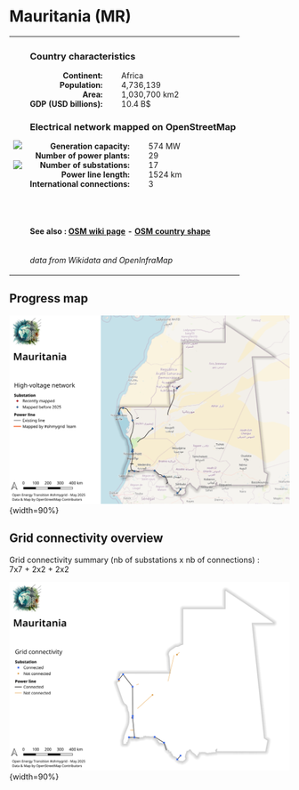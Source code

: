 # Mauritania (MR)

<table width="90%">
<tr>
<td>
<img src="http://commons.wikimedia.org/wiki/Special:FilePath/Flag%20of%20Mauritania.svg" width="250">
<br><br>
<img src="http://commons.wikimedia.org/wiki/Special:FilePath/LocationMauritania.svg" width="250"></td>
<td>
<h3>Country characteristics</h3>
<div style="display: inline-block;text-align:right;margin-right:30px;font-weight: bold;">
Continent:<br>Population:<br>Area:<br>GDP (USD billions):
</div>
<div style="display: inline-block;">
Africa<br>4,736,139<br>1,030,700 km2<br>10.4 B$
</div>
<h3>Electrical network mapped on OpenStreetMap</h3>
<div style="display: inline-block;text-align:right;margin-right:30px;font-weight: bold;">Generation capacity:<br>
Number of power plants:<br>
Number of substations:<br>
Power line length:<br>
International connections:<br>
</div>
<div style="display: inline-block;">574 MW<br>
29<br>
17<br>
1524 km<br>
3<br>
</div>

<br><br><h4>See also :
<a href="https://wiki.openstreetmap.org/wiki/Power_networks/Mauritania" target="_blank">OSM wiki page</a> -
<a href="https://openstreetmap.org/relation/192763" target="_blank">OSM country shape</a>
</h4>

<br><i>data from Wikidata and OpenInfraMap</i>
</td>
</tr>
</table>


## Progress map

![Map](../images/maps_countries/MR/high-voltage-network.png){width=90%}



## Grid connectivity overview

Grid connectivity summary (nb of substations x nb of connections) :<br>7x7 + 2x2 + 2x2

![Map](../images/maps_countries/MR/grid-connectivity.png){width=90%}


